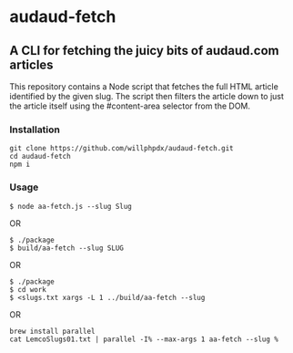 # audaud-fetch

## A CLI for fetching the juicy bits of audaud.com articles

This repository contains a Node script that fetches the full HTML article identified by the given slug. The script then filters the article down to just the article itself using the #content-area selector from the DOM.

### Installation

```
git clone https://github.com/willphpdx/audaud-fetch.git
cd audaud-fetch
npm i
```
### Usage

```
$ node aa-fetch.js --slug Slug
```

OR

```
$ ./package
$ build/aa-fetch --slug SLUG
```

OR

```
$ ./package
$ cd work
$ <slugs.txt xargs -L 1 ../build/aa-fetch --slug
```

OR

```
brew install parallel
cat LemcoSlugs01.txt | parallel -I% --max-args 1 aa-fetch --slug %
```
